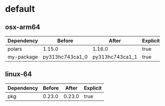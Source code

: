 # default

## osx-arm64

|Dependency|Before|After|Explicit|
|-|-|-|-|
|polars|1.15.0|1.16.0|true|
|my-package|py313hc743ca1_0|py313hc743ca1_1|true|

## linux-64

|Dependency|Before|After|Explicit|
|-|-|-|-|
|pkg|0.23.0|0.23.0|true|

[^1]: **Bold** means explicit dependency.
[^2]: Dependency got downgraded.
